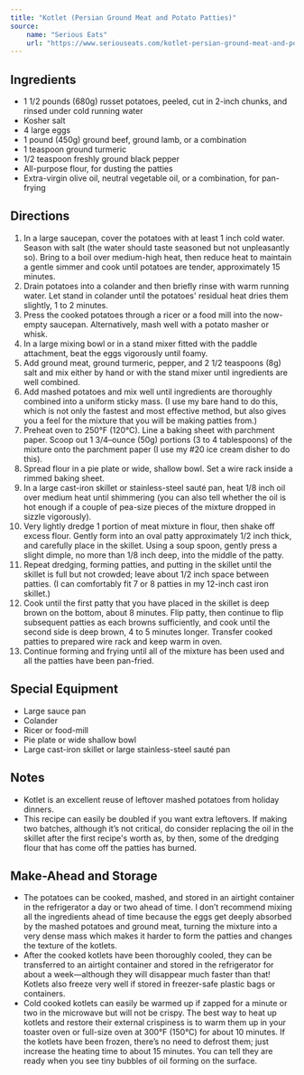 ```yaml
---
title: "Kotlet (Persian Ground Meat and Potato Patties)"
source:
    name: "Serious Eats"
    url: "https://www.seriouseats.com/kotlet-persian-ground-meat-and-potato-patties-recipe-8421664"
---
```


## Ingredients

-   1 1/2 pounds (680g) russet potatoes, peeled, cut in 2-inch chunks, and rinsed under cold running water
-   Kosher salt
-   4 large eggs
-   1 pound (450g) ground beef, ground lamb, or a combination
-   1 teaspoon ground turmeric
-   1/2 teaspoon freshly ground black pepper
-   All-purpose flour, for dusting the patties
-   Extra-virgin olive oil, neutral vegetable oil, or a combination, for pan-frying

## Directions

1. In a large saucepan, cover the potatoes with at least 1 inch cold water. Season with salt (the water should taste seasoned but not unpleasantly so). Bring to a boil over medium-high heat, then reduce heat to maintain a gentle simmer and cook until potatoes are tender, approximately 15 minutes.
1. Drain potatoes into a colander and then briefly rinse with warm running water. Let stand in colander until the potatoes' residual heat dries them slightly, 1 to 2 minutes.
1. Press the cooked potatoes through a ricer or a food mill into the now-empty saucepan. Alternatively, mash well with a potato masher or whisk.
1. In a large mixing bowl or in a stand mixer fitted with the paddle attachment, beat the eggs vigorously until foamy.
1. Add ground meat, ground turmeric, pepper, and 2 1/2 teaspoons (8g) salt and mix either by hand or with the stand mixer until ingredients are well combined.
1. Add mashed potatoes and mix well until ingredients are thoroughly combined into a uniform sticky mass. (I use my bare hand to do this, which is not only the fastest and most effective method, but also gives you a feel for the mixture that you will be making patties from.)
1. Preheat oven to 250°F (120°C). Line a baking sheet with parchment paper. Scoop out 1 3/4–ounce (50g) portions (3 to 4 tablespoons) of the mixture onto the parchment paper (I use my #20 ice cream disher to do this).
1. Spread flour in a pie plate or wide, shallow bowl. Set a wire rack inside a rimmed baking sheet.
1. In a large cast-iron skillet or stainless-steel sauté pan, heat 1/8 inch oil over medium heat until shimmering (you can also tell whether the oil is hot enough if a couple of pea-size pieces of the mixture dropped in sizzle vigorously).
1. Very lightly dredge 1 portion of meat mixture in flour, then shake off excess flour. Gently form into an oval patty approximately 1/2 inch thick, and carefully place in the skillet. Using a soup spoon, gently press a slight dimple, no more than 1/8 inch deep, into the middle of the patty.
1. Repeat dredging, forming patties, and putting in the skillet until the skillet is full but not crowded; leave about 1/2 inch space between patties. (I can comfortably fit 7 or 8 patties in my 12-inch cast iron skillet.)
1. Cook until the first patty that you have placed in the skillet is deep brown on the bottom, about 8 minutes. Flip patty, then continue to flip subsequent patties as each browns sufficiently, and cook until the second side is deep brown, 4 to 5 minutes longer. Transfer cooked patties to prepared wire rack and keep warm in oven.
1. Continue forming and frying until all of the mixture has been used and all the patties have been pan-fried.

## Special Equipment

-   Large sauce pan
-   Colander
-   Ricer or food-mill
-   Pie plate or wide shallow bowl
-   Large cast-iron skillet or large stainless-steel sauté pan

## Notes

-   Kotlet is an excellent reuse of leftover mashed potatoes from holiday dinners.
-   This recipe can easily be doubled if you want extra leftovers. If making two batches, although it’s not critical, do consider replacing the oil in the skillet after the first recipe's worth as, by then, some of the dredging flour that has come off the patties has burned.

## Make-Ahead and Storage

-   The potatoes can be cooked, mashed, and stored in an airtight container in the refrigerator a day or two ahead of time. I don’t recommend mixing all the ingredients ahead of time because the eggs get deeply absorbed by the mashed potatoes and ground meat, turning the mixture into a very dense mass which makes it harder to form the patties and changes the texture of the kotlets.
-   After the cooked kotlets have been thoroughly cooled, they can be transferred to an airtight container and stored in the refrigerator for about a week—although they will disappear much faster than that! Kotlets also freeze very well if stored in freezer-safe plastic bags or containers.
-   Cold cooked kotlets can easily be warmed up if zapped for a minute or two in the microwave but will not be crispy. The best way to heat up kotlets and restore their external crispiness is to warm them up in your toaster oven or full-size oven at 300°F (150°C) for about 10 minutes. If the kotlets have been frozen, there’s no need to defrost them; just increase the heating time to about 15 minutes. You can tell they are ready when you see tiny bubbles of oil forming on the surface.
